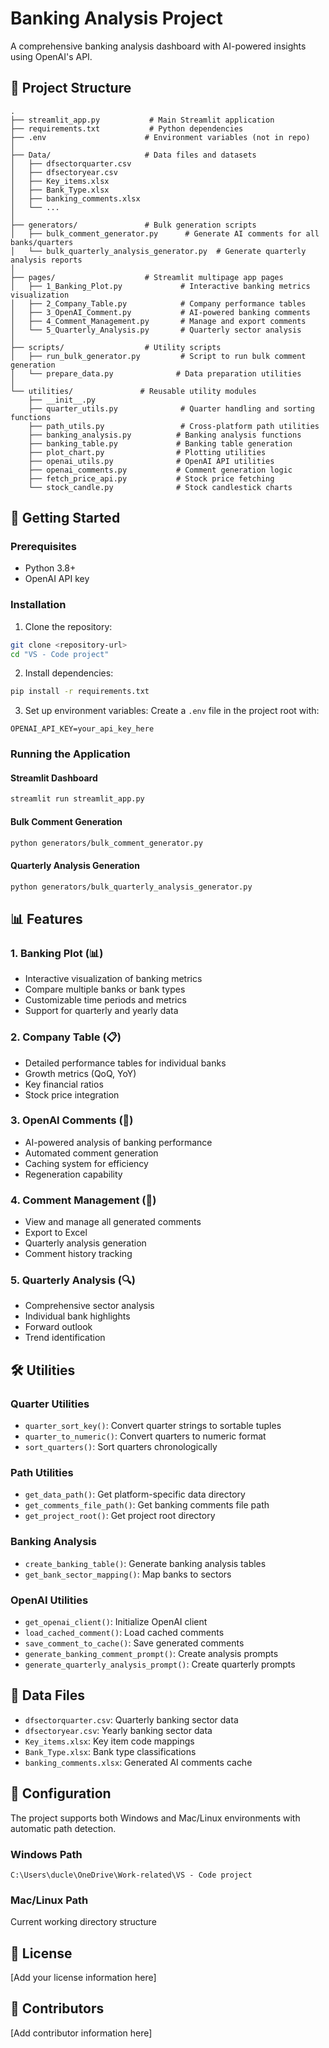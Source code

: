 # Banking Analysis Project

A comprehensive banking analysis dashboard with AI-powered insights using OpenAI's API.

## 📁 Project Structure

```
.
├── streamlit_app.py           # Main Streamlit application
├── requirements.txt           # Python dependencies
├── .env                      # Environment variables (not in repo)
│
├── Data/                     # Data files and datasets
│   ├── dfsectorquarter.csv
│   ├── dfsectoryear.csv
│   ├── Key_items.xlsx
│   ├── Bank_Type.xlsx
│   ├── banking_comments.xlsx
│   └── ...
│
├── generators/               # Bulk generation scripts
│   ├── bulk_comment_generator.py      # Generate AI comments for all banks/quarters
│   └── bulk_quarterly_analysis_generator.py  # Generate quarterly analysis reports
│
├── pages/                    # Streamlit multipage app pages
│   ├── 1_Banking_Plot.py             # Interactive banking metrics visualization
│   ├── 2_Company_Table.py            # Company performance tables
│   ├── 3_OpenAI_Comment.py           # AI-powered banking comments
│   ├── 4_Comment_Management.py       # Manage and export comments
│   └── 5_Quarterly_Analysis.py       # Quarterly sector analysis
│
├── scripts/                  # Utility scripts
│   ├── run_bulk_generator.py         # Script to run bulk comment generation
│   └── prepare_data.py              # Data preparation utilities
│
└── utilities/               # Reusable utility modules
    ├── __init__.py
    ├── quarter_utils.py              # Quarter handling and sorting functions
    ├── path_utils.py                 # Cross-platform path utilities
    ├── banking_analysis.py          # Banking analysis functions
    ├── banking_table.py             # Banking table generation
    ├── plot_chart.py                # Plotting utilities
    ├── openai_utils.py              # OpenAI API utilities
    ├── openai_comments.py           # Comment generation logic
    ├── fetch_price_api.py           # Stock price fetching
    └── stock_candle.py              # Stock candlestick charts
```

## 🚀 Getting Started

### Prerequisites

- Python 3.8+
- OpenAI API key

### Installation

1. Clone the repository:
```bash
git clone <repository-url>
cd "VS - Code project"
```

2. Install dependencies:
```bash
pip install -r requirements.txt
```

3. Set up environment variables:
Create a `.env` file in the project root with:
```
OPENAI_API_KEY=your_api_key_here
```

### Running the Application

#### Streamlit Dashboard
```bash
streamlit run streamlit_app.py
```

#### Bulk Comment Generation
```bash
python generators/bulk_comment_generator.py
```

#### Quarterly Analysis Generation
```bash
python generators/bulk_quarterly_analysis_generator.py
```

## 📊 Features

### 1. Banking Plot (📊)
- Interactive visualization of banking metrics
- Compare multiple banks or bank types
- Customizable time periods and metrics
- Support for quarterly and yearly data

### 2. Company Table (📋)
- Detailed performance tables for individual banks
- Growth metrics (QoQ, YoY)
- Key financial ratios
- Stock price integration

### 3. OpenAI Comments (🤖)
- AI-powered analysis of banking performance
- Automated comment generation
- Caching system for efficiency
- Regeneration capability

### 4. Comment Management (🔧)
- View and manage all generated comments
- Export to Excel
- Quarterly analysis generation
- Comment history tracking

### 5. Quarterly Analysis (🔍)
- Comprehensive sector analysis
- Individual bank highlights
- Forward outlook
- Trend identification

## 🛠️ Utilities

### Quarter Utilities
- `quarter_sort_key()`: Convert quarter strings to sortable tuples
- `quarter_to_numeric()`: Convert quarters to numeric format
- `sort_quarters()`: Sort quarters chronologically

### Path Utilities
- `get_data_path()`: Get platform-specific data directory
- `get_comments_file_path()`: Get banking comments file path
- `get_project_root()`: Get project root directory

### Banking Analysis
- `create_banking_table()`: Generate banking analysis tables
- `get_bank_sector_mapping()`: Map banks to sectors

### OpenAI Utilities
- `get_openai_client()`: Initialize OpenAI client
- `load_cached_comment()`: Load cached comments
- `save_comment_to_cache()`: Save generated comments
- `generate_banking_comment_prompt()`: Create analysis prompts
- `generate_quarterly_analysis_prompt()`: Create quarterly prompts

## 📝 Data Files

- `dfsectorquarter.csv`: Quarterly banking sector data
- `dfsectoryear.csv`: Yearly banking sector data
- `Key_items.xlsx`: Key item code mappings
- `Bank_Type.xlsx`: Bank type classifications
- `banking_comments.xlsx`: Generated AI comments cache

## 🔧 Configuration

The project supports both Windows and Mac/Linux environments with automatic path detection.

### Windows Path
```
C:\Users\ducle\OneDrive\Work-related\VS - Code project
```

### Mac/Linux Path
Current working directory structure

## 📄 License

[Add your license information here]

## 👥 Contributors

[Add contributor information here]